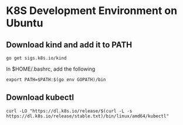 # K8S Development Environment on Ubuntu

## Download kind and add it to PATH

```
go get sigs.k8s.io/kind
```

In $HOME/.bashrc, add the following

```
export PATH=$PATH:$(go env GOPATH)/bin
```

## Download kubectl

```
curl -LO "https://dl.k8s.io/release/$(curl -L -s https://dl.k8s.io/release/stable.txt)/bin/linux/amd64/kubectl"
```